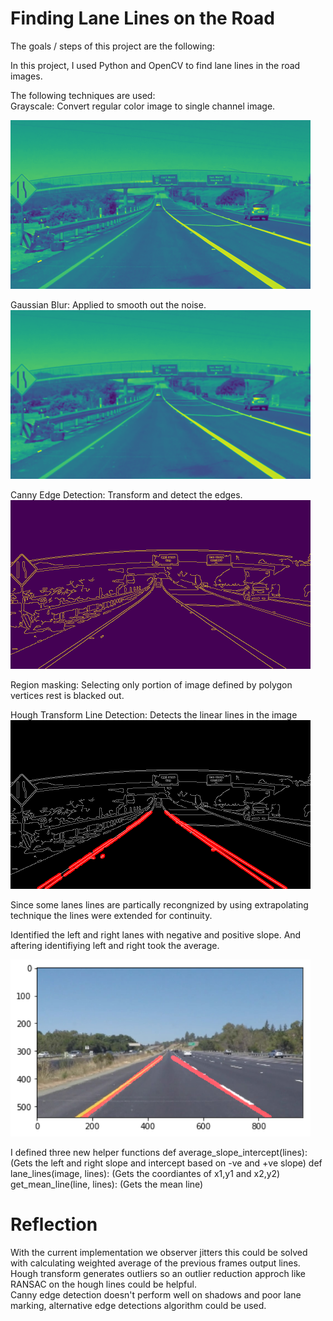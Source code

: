 # **Finding Lane Lines on the Road** 

The goals / steps of this project are the following:


In this project, I used Python and OpenCV to find lane lines in the road images.

The following techniques are used: <br />
Grayscale: Convert regular color image to single channel image. <br />

<img src="./gray.png" width="480" alt="Combined Image" /> <br />

Gaussian Blur:  Applied to smooth out the noise. <br />
<img src="./blur_gray.png" width="480" alt="Combined Image" /> <br />

Canny Edge Detection: Transform and detect the edges. <br />
<img src="./edge.png" width="480" alt="Combined Image" /> <br />

Region masking: Selecting only portion of image defined by polygon vertices rest is blacked out. 

Hough Transform Line Detection: Detects the linear lines in the image <br />
<img src="./hough.png" width="480" alt="Combined Image" /> <br />


Since some lanes lines are partically recongnized by using extrapolating technique the lines were extended for continuity. 

Identified the left and right lanes with negative and positive slope. And aftering identifiying left and right took the average. 

<img src="./extrapolate.png" width="480" alt="Combined Image" /> <br />


I defined three new helper functions 
def average_slope_intercept(lines): (Gets the left and right slope and intercept based on -ve and +ve slope)
def lane_lines(image, lines): (Gets the coordiantes of x1,y1 and x2,y2)
get_mean_line(line, lines): (Gets the mean line)

# **Reflection**
With the current implementation we observer jitters this could be solved with calculating weighted average of the previous frames output lines. <br />
Hough transform generates outliers so an outlier reduction approch like RANSAC on the hough lines could be helpful. <br /> 
Canny edge detection doesn't perform well on shadows and poor lane marking, alternative edge detections algorithm could be used.
